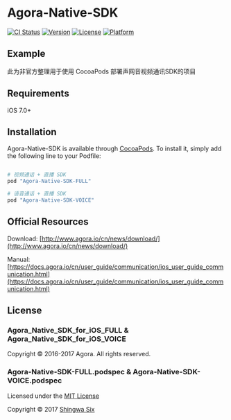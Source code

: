 # Agora-Native-SDK

[![CI Status](http://img.shields.io/travis/shingwasix/Agora-Native-SDK.svg?style=flat)](https://travis-ci.org/shingwasix/Agora-Native-SDK)
[![Version](https://img.shields.io/cocoapods/v/Agora-Native-SDK.svg?style=flat)](http://cocoapods.org/pods/Agora-Native-SDK)
[![License](https://img.shields.io/cocoapods/l/Agora-Native-SDK.svg?style=flat)](http://cocoapods.org/pods/Agora-Native-SDK)
[![Platform](https://img.shields.io/cocoapods/p/Agora-Native-SDK.svg?style=flat)](http://cocoapods.org/pods/Agora-Native-SDK)

## Example

此为非官方整理用于使用 CocoaPods 部署声网音视频通讯SDK的项目

## Requirements

iOS 7.0+

## Installation

Agora-Native-SDK is available through [CocoaPods](http://cocoapods.org). To install
it, simply add the following line to your Podfile:

```ruby

# 视频通话 + 直播 SDK
pod "Agora-Native-SDK-FULL"

# 语音通话 + 直播 SDK
pod "Agora-Native-SDK-VOICE"
```

## Official Resources

Download: [http://www.agora.io/cn/news/download/](http://www.agora.io/cn/news/download/)

Manual: [https://docs.agora.io/cn/user_guide/communication/ios_user_guide_communication.html](https://docs.agora.io/cn/user_guide/communication/ios_user_guide_communication.html)

## License

### Agora_Native_SDK_for_iOS_FULL & Agora_Native_SDK_for_iOS_VOICE

Copyright &copy; 2016-2017 Agora. All rights reserved.

### Agora-Native-SDK-FULL.podspec & Agora-Native-SDK-VOICE.podspec

Licensed under the [MIT License]

Copyright &copy; 2017 [Shingwa Six]

[CocoaPods]: http://cocoapods.org/
[MIT License]: http://creativecommons.org/licenses/MIT/
[Shingwa Six]: https://github.com/shingwasix
